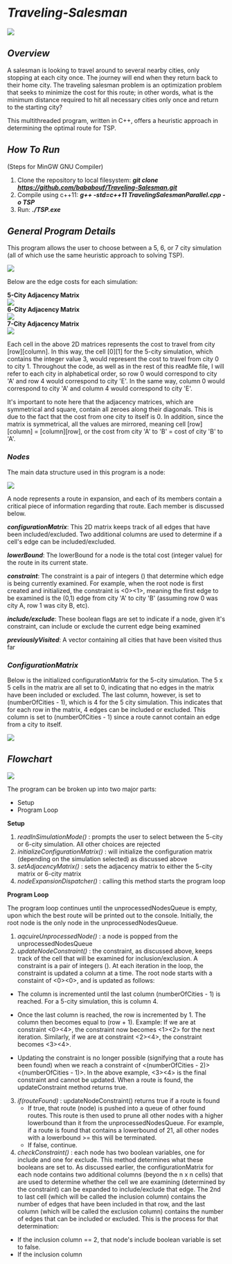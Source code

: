 # **_Traveling-Salesman_**  
![](https://i.gyazo.com/3c97d9e64f87cfb35b7d00767fb492c0.png)  

## **_Overview_**  
A salesman is looking to travel around to several nearby cities, only stopping at each city once. The journey will end when they return back to their home city. The traveling salesman problem is an optimization
problem that seeks to minimize the cost for this route; in other words, what is the minimum distance required to hit all necessary cities only once and return to the starting city?  

This multithreaded program, written in C++, offers a heuristic approach in determining the optimal route for TSP. 
## **_How To Run_**  
(Steps for MinGW GNU Compiler)  

1. Clone the repository to local filesystem: **_git clone https://github.com/bababouf/Traveling-Salesman.git_**
2. Compile using c++11: **_g++ -std=c++11 TravelingSalesmanParallel.cpp -o TSP_**
3. Run: **_./TSP.exe_**

## **_General Program Details_**  
This program allows the user to choose between a 5, 6, or 7 city simulation (all of which use the same heuristic approach to solving TSP).  


![](https://i.gyazo.com/3f84c2615a346a11914f8def2caffadb.png)  

Below are the edge costs for each simulation:  

**5-City Adjacency Matrix**  
![](https://i.gyazo.com/e60d252727d2bcc610b76fdfb03d8219.png)  
**6-City Adjacency Matrix**  
![](https://i.gyazo.com/504c62f3931ee6b2f5a5932f0a33d90d.png)  
**7-City Adjacency Matrix**  
![](https://i.gyazo.com/1d7a80e0609fd3584833b77e76e66fd7.png)  

Each cell in the above 2D matrices represents the cost to travel from city [row][column]. In this way, the cell [0][1] for the 5-city simulation, which contains the integer value 3, would represent the cost to travel from city 0 to city 1. Throughout the code, as well as in the rest of this readMe file, I will refer to each city in alphabetical order, so row 0 would correspond to city 'A' and row 4 would correspond to city 'E'. In the same way, column 0 would correspond to city 'A' and column 4 would correspond to city 'E'.  

It's important to note here that the adjacency matrices, which are symmetrical and square, contain all zeroes along their diagonals. This is due to the fact that the cost from one city to itself is 0. In addition, since the matrix is symmetrical, all the values are mirrored, meaning cell [row][column] = [column][row], or the cost from city 'A' to 'B' = cost of city 'B' to 'A'.

### _Nodes_  
The main data structure used in this program is a node:  

![](https://i.gyazo.com/d49da16b9f3d8c5e2d0a3f6b19a40b51.png)  

A node represents a route in expansion, and each of its members contain a critical piece of information regarding that route. Each member is discussed below.

**_configurationMatrix_**: This 2D matrix keeps track of all edges that have been included/excluded. Two additional columns are used to determine if a cell's edge can be included/excluded.

**_lowerBound_**: The lowerBound for a node is the total cost (integer value) for the route in its current state.

**_constraint_**: The constraint is a pair of integers (<int><int>) that determine which edge is being currently examined. For example, when the root node is first created and initialized, the constraint is <0><1>, meaning the first edge to be examined is the (0,1) edge from city 'A' to city 'B' (assuming row 0 was city A, row 1 was city B, etc).  

**_include/exclude_**: These boolean flags are set to indicate if a node, given it's constraint, can include or exclude the current edge being examined  


**_previouslyVisited_**: A vector containing all cities that have been visited thus far


### _ConfigurationMatrix_  
Below is the initialized configurationMatrix for the 5-city simulation. The 5 x 5 cells in the matrix are all set to 0, indicating that no edges in the matrix have been included or excluded. The last column, however, is set to (numberOfCities - 1), which is 4 for the 5 city simulation. This indicates that for each row in the matrix, 4 edges can be included or excluded. This column is set to (numberOfCities - 1) since a route cannot contain an edge from a city to itself.  

![](https://i.gyazo.com/59f2fecc8373f3906127cb08f69bf2a8.png)  

## **_Flowchart_**  
![](https://lucid.app/publicSegments/view/27073b7b-b7b4-4432-9223-9e54c02c01a7/image.png)  

The program can be broken up into two major parts:
- Setup
- Program Loop

**Setup**  
1. _readInSimulationMode()_ : prompts the user to select between the 5-city or 6-city simulation. All other choices are rejected
2. _initializeConfigurationMatrix()_ : will initialize the configuration matrix (depending on the simulation selected) as discussed above 
3. _setAdjacencyMatrix()_ : sets the adjacency matrix to either the 5-city matrix or 6-city matrix
4. _nodeExpansionDispatcher()_ : calling this method starts the program loop

**Program Loop**  

The program loop continues until the unprocessedNodesQueue is empty, upon which the best route will be printed out to the console. Initially, the root node is the only node in the unprocessedNodesQueue. 

1. _aqcuireUnprocessedNode()_ : a node is popped from the unprocessedNodesQueue
2. _updateNodeConstraint()_ : the constraint, as discussed above, keeps track of the cell that will be examined for inclusion/exclusion. A constraint is a pair of integers (<row><column>). At each iteration in the loop, the constraint is updated a column at a time. The root node starts with a constaint of <0><0>, and is updated as follows:

- The column is incremented until the last column (numberOfCities - 1) is reached. For a 5-city simulation, this is column 4.  

- Once the last column is reached, the row is incremented by 1. The column then becomes equal to (row + 1). Example: If we are at constraint <0><4>, the constraint now becomes <1><2> for the next iteration. Similarly, if we are at constraint <2><4>, the constraint becomes <3><4>.  

- Updating the constraint is no longer possible (signifying that a route has been found) when we reach a constraint of 
<(numberOfCities - 2)><(numberOfCities - 1)>. In the above example, <3><4> is the final constraint and cannot be updated. When a route is found, the updateConstraint method returns true. 

3. _if(routeFound)_ : updateNodeConstraint() returns true if a route is found
   - If true, that route (node) is pushed into a queue of other found routes. This route is then used to prune all other nodes with a higher lowerbound than it from the unprocessedNodesQueue. For example, if a route is found that contains a lowerbound of 21, all other nodes with a lowerbound >= this will be terminated. 
   - If false, continue.
4. _checkConstraint()_ : each node has two boolean variables, one for include and one for exclude. This method determines what these booleans are set to. As discussed earlier, the configurationMatrix for each node contains two additional columns (beyond the n x n cells) that are used to determine whether the cell we are examining (determined by the constraint) can be expanded to include/exclude that edge. The 2nd to last cell (which will be called the inclusion column) contains the number of edges that have been included in that row, and the last column (which will be called the exclusion column) contains the number of edges that can be included or excluded. This is the process for that determination:

- If the inclusion column == 2, that node's include boolean variable is set to false.
- If the inclusion column  






